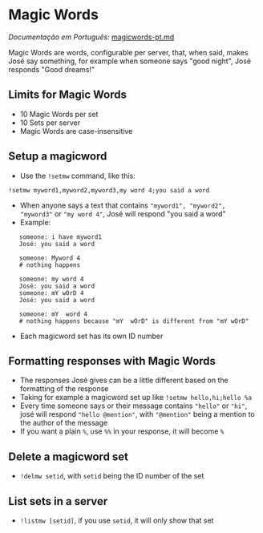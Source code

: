 Magic Words
==================

*Documentação em Português:* [magicwords-pt.md](https://github.com/lkmnds/jose/blob/master/doc/cmd/magicwords-pt.md)

Magic Words are words, configurable per server, that, when said, makes José
say something, for example when someone says "good night", José responds "Good dreams!"

## Limits for Magic Words
 * 10 Magic Words per set
 * 10 Sets per server
 * Magic Words are case-insensitive

## Setup a magicword

 * Use the `!setmw` command, like this:
  ```
  !setmw myword1,myword2,myword3,my word 4;you said a word
  ```
  * When anyone says a text that contains `"myword1", "myword2", "myword3"` or `"my word 4"`,
   José will respond "you said a word"
 * Example:
```
   someone: i have myword1
   José: you said a word

   someone: Myword 4
   # nothing happens

   someone: my word 4
   José: you said a word
   someone: mY wOrD 4
   José: you said a word

   someone: mY  word 4
   # nothing happens because "mY  wOrD" is different from "mY wOrD"
```
  * Each magicword set has its own ID number

## Formatting responses with Magic Words
 * The responses José gives can be a little different based on the formatting of the response
  * Taking for example a magicword set up like `!setmw hello,hi;hello %a`
  * Every time someone says or their message contains `"hello"` or `"hi"`, josé will respond `"hello @mention"`, with `"@mention"` being a mention to the author of the message
  * If you want a plain `%`, use `%%` in your response, it will become `%`

## Delete a magicword set
 * `!delmw setid`, with `setid` being the ID number of the set

## List sets in a server
 * `!listmw [setid]`, if you use `setid`, it will only show that set
